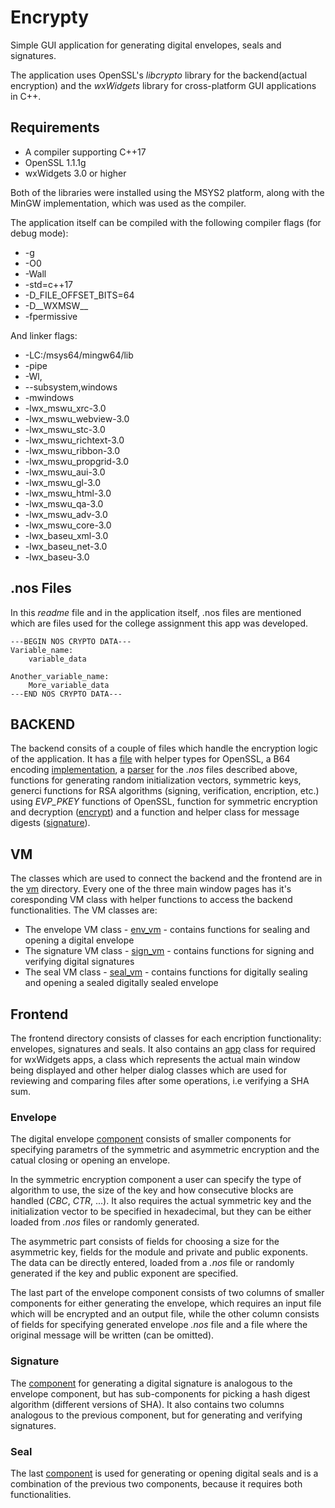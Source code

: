 # Encrypty
Simple GUI application for generating digital envelopes, seals and signatures.

The application uses OpenSSL's *libcrypto* library for the backend(actual encryption) and the *wxWidgets* library
for cross-platform GUI applications in C++.

## Requirements

- A compiler supporting C++17
- OpenSSL 1.1.1g
- wxWidgets 3.0 or higher

Both of the libraries were installed using the MSYS2 platform, along with the MinGW implementation, which was used
as the compiler.

The application itself can be compiled with the following compiler flags (for debug mode):
- -g
- -O0
- -Wall
- -std=c++17 
- -D_FILE_OFFSET_BITS=64
- -D__WXMSW__
- -fpermissive

And linker flags:
- -LC:/msys64/mingw64/lib 
- -pipe 
- -Wl,
- --subsystem,windows 
- -mwindows 
- -lwx_mswu_xrc-3.0 
- -lwx_mswu_webview-3.0 
- -lwx_mswu_stc-3.0
- -lwx_mswu_richtext-3.0 
- -lwx_mswu_ribbon-3.0 
- -lwx_mswu_propgrid-3.0 
- -lwx_mswu_aui-3.0 
- -lwx_mswu_gl-3.0 
- -lwx_mswu_html-3.0 
- -lwx_mswu_qa-3.0 
- -lwx_mswu_adv-3.0 
- -lwx_mswu_core-3.0 
- -lwx_baseu_xml-3.0 
- -lwx_baseu_net-3.0 
- -lwx_baseu-3.0

## .nos Files
In this *readme* file and in the application itself, .nos files are mentioned which are files used for the
college assignment this app was developed.
```
---BEGIN NOS CRYPTO DATA---
Variable_name:
    variable_data

Another_variable_name:
    More_variable_data
---END NOS CRYPTO DATA---
```

## BACKEND
The backend consits of a couple of files which handle the encryption logic of the application. It has a [file](backend/openssl_types_util.hpp) with helper types for OpenSSL, a B64 encoding [implementation](backend/base64.h), a [parser](backend/parser.hpp) for the *.nos* files described above, functions for generating random initialization vectors, symmetric keys, generci functions for RSA algorithms (signing, verification, encription, etc.) using *EVP_PKEY* functions
of OpenSSL, function for symmetric encryption and decryption ([encrypt](backend/encrypt.hpp)) and a function and helper class for message digests ([signature](backend/signature.hpp)).

## VM
The classes which are used to connect the backend and the frontend are in the [vm](vm) directory. Every one of the three main window pages has it's coresponding VM class with helper functions to access the backend functionalities. The VM classes are:
- The envelope VM class - [env_vm](vm/env_vm.h) - contains functions for sealing and opening a digital envelope
- The signature VM class - [sign_vm](vm/sign_vm.h) - contains functions for signing and verifying digital signatures
- The seal VM class - [seal_vm](vm/seal_vm.h) - contains functions for digitally sealing and opening a sealed digitally sealed envelope

## Frontend
The frontend directory consists of classes for each encription functionality: envelopes, signatures and seals.
It also contains an [app](frontend/app.h) class for required for wxWidgets apps, a class which represents the actual main window being displayed and other helper dialog classes which are used for reviewing and comparing files after some operations, i.e verifying a SHA sum.

### Envelope
The digital envelope [component](frontend/envelope_window.h) consists of smaller components for specifying parametrs of the symmetric and asymmetric encryption and the catual closing or opening an envelope.

In the symmetric encryption component a user can specify the type of algorithm to use, the size of the key and how consecutive blocks are handled (*CBC*, *CTR*, ...). It also requires the actual symmetric key and the initialization vector to be specified in hexadecimal, but they can be either loaded from *.nos* files or randomly generated.

The asymmetric part consists of fields for choosing a size for the asymmetric key, fields for the module and private and public exponents. The data can be directly entered, loaded from a *.nos* file or randomly generated if the key and public exponent are specified.

The last part of the envelope component consists of two columns of smaller components for either generating the envelope, which requires an input file which will be encrypted and an output file, while the other column consists of fields for specifying generated envelope *.nos* file and a file where the original message will be written (can be omitted).

### Signature
The [component](frontend/signature_window.h) for generating a digital signature is analogous to the envelope component, but has sub-components for picking a hash digest algorithm (different versions of SHA). It also contains two columns analogous to the previous component, but for generating and verifying signatures.

### Seal
The last [component](frontend/sign_window.h) is used for generating or opening digital seals and is a combination of the previous two components, because it requires both functionalities.
